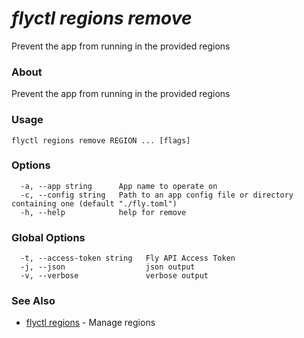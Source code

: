 # _flyctl regions remove_

Prevent the app from running in the provided regions

### About

Prevent the app from running in the provided regions

### Usage
```
flyctl regions remove REGION ... [flags]
```

### Options

```
  -a, --app string      App name to operate on
  -c, --config string   Path to an app config file or directory containing one (default "./fly.toml")
  -h, --help            help for remove
```

### Global Options

```
  -t, --access-token string   Fly API Access Token
  -j, --json                  json output
  -v, --verbose               verbose output
```

### See Also

* [flyctl regions](/docs/flyctl/regions/)	 - Manage regions

